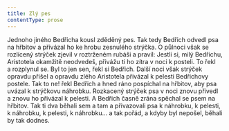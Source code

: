 ```yaml
---
title: Zlý pes
contentType: prose
---
```


<section>

Jednoho jiného Bedřicha kousl zděděný pes. Tak tedy Bedřich odvedl psa na hřbitov a přivázal ho ke hrobu zesnulého strýčka. O půlnoci však se rozlícený strýček zjevil v roztrženém rubáši a pravil: Jestli si, milý Bedřichu, Aristotela okamžitě neodvedeš, přivážu ti ho zítra v noci k posteli. To řekl a rozplynul se. Byl to jen sen, řekl si Bedřich. Další noci však strýček opravdu přišel a opravdu zlého Aristotela přivázal k pelesti Bedřichovy postele. Tak to ne! řekl Bedřich a hned ráno pospíchal na hřbitov, aby psa uvázal k strýčkovu náhrobku. Rozkacený strýček psa v noci znovu přivedl a znovu ho přivázal k pelesti. A Bedřich časně zrána spěchal se psem na hřbitov. Tak ti dva běhali sem a tam a přivazovali psa k náhrobku, k pelesti, k náhrobku, k pelesti, k náhrobku… a tak pořád, a kdyby byl nepošel, běhali by tak dodnes.

</section>

